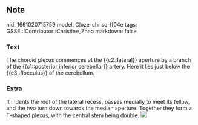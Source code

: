 ## Note
nid: 1661020715759
model: Cloze-chrisc-ff04e
tags: GSSE::!Contributor::Christine_Zhao
markdown: false

### Text
<div>
  <div>
    <div>
      <div>
        The choroid plexus commences at the {{c2::lateral}}
        aperture by a branch of the {{c1::posterior inferior
        cerebellar}} artery. Here it lies just below the
        {{c3::flocculus}} of the cerebellum.
      </div>
    </div>
  </div>
</div>

### Extra
It indents the roof of the lateral recess, passes medially to meet
its fellow, and the two turn down towards the median aperture.
Together they form a T-shaped plexus, with the central stem being
double. <img src=
"paste-69b15e6d372e3ec54a129f935f1388cb44ec018e.jpg">
